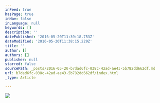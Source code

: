 ```yaml
---
inFeed: true
hasPage: true
inNav: false
inLanguage: null
keywords: []
description: ''
datePublished: '2016-05-20T11:39:18.753Z'
dateModified: '2016-05-20T11:38:15.229Z'
title: ''
author: []
authors: []
publisher: null
starred: false
sourcePath: _posts/2016-05-20-b7dad6fc-038c-42ad-ae43-5b782dd662df.md
url: b7dad6fc-038c-42ad-ae43-5b782dd662df/index.html
_type: Article

---
```

![](https://the-grid-user-content.s3-us-west-2.amazonaws.com/a7c16546-3d0a-4cc8-bc58-7db1756734ca.jpg)